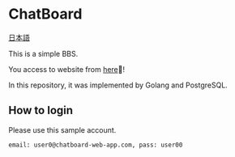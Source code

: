 # ChatBoard

[日本語](https://github.com/ygjken/chatboard-web-app/misc/jpREADME.md)

This is a simple BBS.

You access to website from [here](https://chatboard-web-app.herokuapp.com/)👋!

In this repository, it was implemented by Golang and PostgreSQL.

## How to login
Please use this sample account.

`email: user0@chatboard-web-app.com, pass: user00`

